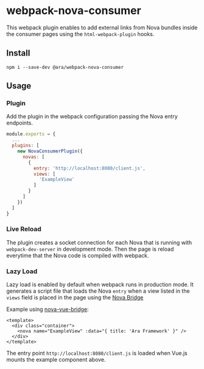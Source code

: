 # webpack-nova-consumer

This webpack plugin enables to add external links from Nova bundles inside the consumer pages using the `html-webpack-plugin` hooks.


## Install

```shell
npm i --save-dev @ara/webpack-nova-consumer
```

## Usage

### Plugin
Add the plugin in the webpack configuration passing the Nova entry endpoints.

```js
module.exports = {
  ...
  plugins: [
    new NovaConsumerPlugin({
      novas: [
        {
          entry: 'http://localhost:8080/client.js',
          views: [
            'ExampleView'
          ]
        }
      ]
    })
  ]
}
```

### Live Reload

The plugin creates a socket connection for each Nova that is running with `webpack-dev-server` in development mode. Then the page is reload everytime that the Nova code is compiled with webpack. 


### Lazy Load

Lazy load is enabled by default when webpack runs in production mode. It generates a script file that loads the Nova `entry` when a view listed in the `views` field is placed in the page using the [Nova Bridge](https://ara-framework.github.io/website/docs/nova-bridge)

Example using [nova-vue-bridge](https://www.npmjs.com/package/nova-vue-bridge):

```vue
<template>
  <div class="container">
    <nova name="ExampleView" :data="{ title: 'Ara Framework' }" />
  </div>
</template>
```

The entry point `http://localhost:8080/client.js` is loaded when Vue.js mounts the example component above.
